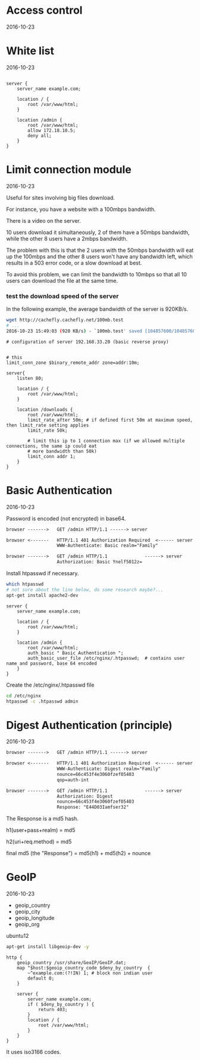 Access control
=============================
2016-10-23





White list
================
2016-10-23



```nginx

server {
	server_name example.com;

	location / {
		root /var/www/html;
	}

	location /admin {
		root /var/www/html;
		allow 172.18.10.5;
		deny all;
	}
}

```


Limit connection module
===========================
2016-10-23

Useful for sites involving big files download.


For instance, you have a website with a 100mbps bandwidth.

There is a video on the server.

10 users download it simultaneously, 2 of them have a 50mbps bandwidth, while the other 8 users have a 2mbps bandwidth.

The problem with this is that the 2 users with the 50mbps bandwidth will eat up the 100mbps and the other 8 users
won't have any bandwidth left, which results in a 503 error code, or a slow download at best.

To avoid this problem, we can limit the bandwidth to 10mbps so that all 10 users can download the file at the same time.




### test the download speed of the server

In the following example, the average bandwidth of the server is 920KB/s.

```bash
wget http://cachefly.cachefly.net/100mb.test
# ...
2016-10-23 15:49:03 (920 KB/s) - `100mb.test' saved [104857600/104857600]
```


```nginx
# configuration of server 192.168.33.20 (basic reverse proxy)


# this 
limit_conn_zone $binary_remote_addr zone=addr:10m;

server{
	listen 80;

	location / {
		root /var/www/html;
	}

	location /downloads {
		root /var/www/html;
		limit_rate_after 50m; # if defined first 50m at maximum speed, then limit_rate setting applies
		limit_rate 50k;

		# limit this ip to 1 connection max (if we allowed multiple connections, the same ip could eat 
		# more bandwidth than 50k)
		limit_conn addr 1; 
	}
}
```






Basic Authentication
===========================
2016-10-23

Password is encoded (not encrypted) in base64.


```txt
browser ------->   GET /admin HTTP/1.1 ------> server

browser <-------   HTTP/1.1 401 Authorization Required  <------ server
				   WWW-Authenticate: Basic realm="Family"

browser ------->   GET /admin HTTP/1.1 				------> server
 				   Authorization: Basic Ynelf5012z=

```


Install htpasswd if necessary.

```bash
which htpasswd
# not sure about the line below, do some research maybe?...
apt-get install apache2-dev 
```


```nginx
server {
	server_name example.com;

	location / {
		root /var/www/html;
	}

	location /admin {
		root /var/www/html;
		auth_basic " Basic Authentication ";
		auth_basic_user_file /etc/nginx/.htpasswd;  # contains user name and password, base 64 encoded
	}
}
```


Create the /etc/nginx/.htpasswd file

```bash
cd /etc/nginx
htpasswd -c .htpasswd admin
```




Digest Authentication (principle)
===========================
2016-10-23





```txt
browser ------->   GET /admin HTTP/1.1 ------> server

browser <-------   HTTP/1.1 401 Authorization Required  <------ server
				   WWW-Authenticate: Digest realm="Family"
				   nounce=66c453f4e3060fzef05403
				   qop=auth-int

browser ------->   GET /admin HTTP/1.1 				------> server
 				   Authorization: Digest
				   nounce=66c453f4e3060fzef05403
 				   Response: "E44D03Iamfser32"
```


The Response is a md5 hash.

h1(user+pass+realm) = md5

h2(uri+req.method) = md5

final md5 (the "Response") = md5(h1) + md5(h2) + nounce






GeoIP
===================
2016-10-23


- geoip_country
- geoip_city
- geoip_longitude
- geoip_org


ubuntu12
```bash
apt-get install libgeoip-dev -y
```

```nginx
http {
	geoip_country /usr/share/GeoIP/GeoIP.dat;
	map "$host:$geoip_country_code $deny_by_country  {
		~^example.com:(?!IN) 1; # block non indian user
		default 0;
	}

	server {
		server_name example.com;
		if ( $deny_by_country ) {
			return 403;
		}
		location / {
			root /var/www/html;
		}
	}
}
```

It uses iso3166 codes.

















